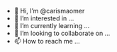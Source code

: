 - 👋 Hi, I’m @carismaomer
- 👀 I’m interested in ...
- 🌱 I’m currently learning ...
- 💞️ I’m looking to collaborate on ...
- 📫 How to reach me ...

<!---
carismaomer/carismaomer is a ✨ special ✨ repository because its `README.md` (this file) appears on your GitHub profile.
You can click the Preview link to take a look at your changes.
--->
